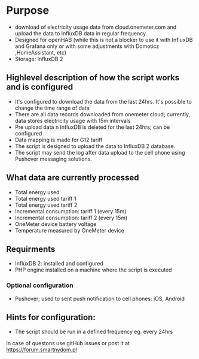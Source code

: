 # Purpose
-  download of electricity usage data from cloud.onemeter.com and upload the data to InfluxDB data in regular frequency.
- Designed for openHAB (while this is not a blocker to use it with InfluxDB and Grafana only or with some adjustments with Domoticz
,HomeAssistant, etc)
- Storage: InfluxDB 2

## Highlevel description of how the script works and is configured

- It's configured to download the data from the last 24hrs. It's possible to change the time range of data
- There are all data records downloaded from onemeter cloud; currently, data stores electricity usage with 15m intervals
- Pre upload data n InfluxDB is deleted for the last 24hrs; can be configured
- Data mapping is made for G12 tariff
- The script is designed to upload the data to InfluxDB 2 database.
- The script may send the log after data upload to the cell phone using Pushover messaging solutions.

## What data are currently processed
- Total energy used
- Total energy used tariff 1
- Total energy used tariff 2
- Incremental consumption: tariff 1 (every 15m)
- Incremental consumption: tariff 2 (every 15m)
- OneMeter device battery voltage
- Temperature measured by OneMeter device

## Requirments

- InfluxDB 2: installed and configured
- PHP engine installed on a machine where the script is executed 

### Optional configuration

- Pushover; used to sent push notification to cell phones: iOS, Android

## Hints for configuration:

- The script should be run in a defined frequency eg. every 24hrs

In case of questons use gitHub issues or post it at https://forum.smartnydom.pl







